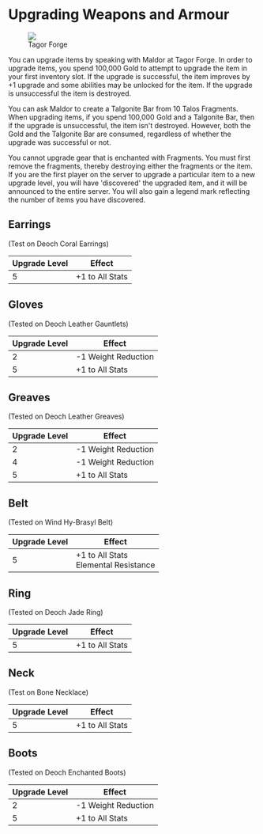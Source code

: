 # Upgrading Weapons and Armour

<figure>
  <img src="../images/tagor_forge.jpg" />
  <figcaption>Tagor Forge</figcaption>
</figure>

You can upgrade items by speaking with Maldor at Tagor Forge. In order to upgrade items, you spend 100,000 Gold to attempt to upgrade the item in your first inventory slot. If the upgrade is successful, the item improves by +1 upgrade and some abilities may be unlocked for the item. If the upgrade is unsuccessful the item is destroyed.

You can ask Maldor to create a Talgonite Bar from 10 Talos Fragments. When upgrading items, if you spend 100,000 Gold and a Talgonite Bar, then if the upgrade is unsuccessful, the item isn't destroyed. However, both the Gold and the Talgonite Bar are consumed, regardless of whether the upgrade was successful or not.

You cannot upgrade gear that is enchanted with Fragments. You must first remove the fragments, thereby destroying either the fragments or the item. If you are the first player on the server to upgrade a particular item to a new upgrade level, you will have 'discovered' the upgraded item, and it will be announced to the entire server. You will also gain a legend mark reflecting the number of items you have discovered.

## Earrings

(Test on Deoch Coral Earrings)

| **Upgrade Level** | **Effect** |
| - | - |
| 5 | +1 to All Stats |

## Gloves

(Tested on Deoch Leather Gauntlets)

| **Upgrade Level** | **Effect** |
| - | - |
| 2 | -1 Weight Reduction |
| 5 | +1 to All Stats |

## Greaves

(Tested on Deoch Leather Greaves)

| **Upgrade Level** | **Effect** |
| - | - |
| 2 | -1 Weight Reduction |
| 4 | -1 Weight Reduction |
| 5 | +1 to All Stats |

## Belt

(Tested on Wind Hy-Brasyl Belt)

| **Upgrade Level** | **Effect** |
| - | - |
| 5 | +1 to All Stats <br> Elemental Resistance |

## Ring

(Tested on Deoch Jade Ring)

| **Upgrade Level** | **Effect** |
| - | - |
| 5 | +1 to All Stats |

## Neck

(Test on Bone Necklace)

| **Upgrade Level** | **Effect** |
| - | - |
| 5 | +1 to All Stats |

## Boots

(Tested on Deoch Enchanted Boots)

| **Upgrade Level** | **Effect** |
| - | - |
| 2 | -1 Weight Reduction |
| 5 | +1 to All Stats |

